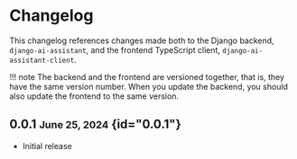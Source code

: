 # Changelog

This changelog references changes made both to the Django backend, `django-ai-assistant`, and the
frontend TypeScript client, `django-ai-assistant-client`.


!!! note
    The backend and the frontend are versioned together, that is, they have the same version number.
    When you update the backend, you should also update the frontend to the same version.

## 0.0.1 <small>June 25, 2024</small> {id="0.0.1"}

- Initial release

